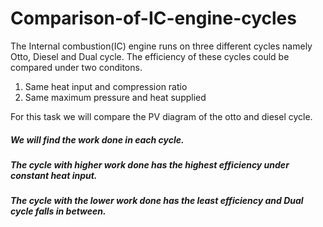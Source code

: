 # Comparison-of-IC-engine-cycles
The Internal combustion(IC) engine runs on three different cycles namely Otto, Diesel and Dual cycle. The efficiency of these cycles could be compared under two conditons.

1. Same heat input and compression ratio
2. Same maximum pressure and heat supplied


For this task we will compare the PV diagram of the otto and diesel cycle.
##### We will find the work done in each cycle.
##### The cycle with higher work done has the highest efficiency under constant heat input.
##### The cycle with the lower work done has the least efficiency and Dual cycle falls in between.
